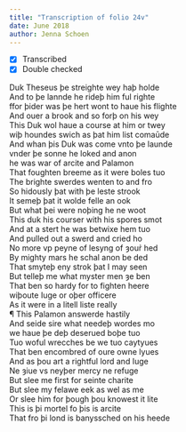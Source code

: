 ```yaml
---
title: "Transcription of folio 24v"
date: June 2018
author: Jenna Schoen
---
```

- [X] Transcribed
- [X] Double checked

Duk Theseus þe streighte wey haþ holde  
And to þe lannde he rideþ him ful righte  
ffor þider was þe hert wont to haue his flighte  
And ouer a brook and so forþ on his wey  
This Duk wol haue a course at him or twey  
wiþ houndes swich as þat him list comaūde  
And whan þis Duk was come vnto þe launde  
vnder þe sonne he loked and anon  
he was war of arcite and Palamon  
That foughten breeme as it were boles tuo  
The brighte swerdes wenten to and fro  
So hidously þat with þe leste strook  
It semeþ þat it wolde felle an ook  
But what þei were noþing he ne woot  
This duk his courser with his spores smot  
And at a stert he was betwixe hem tuo  
And pulled out a swerd and cried ho  
No more vp peyne of lesyng of ȝour̉ hed  
By mighty mars he schal anon be ded  
That smyteþ eny strok þat I may seen  
But telleþ me what myster men ȝe ben  
That ben so hardy for to fighten heere  
wiþoute Iuge or oþer officere  
As it were in a litell liste really  
¶ This Palamon answerde hastily  
And seide sire what needeþ wordes mo  
we haue þe deþ deserued boþe tuo  
Tuo woful wrecches be we tuo caytyues  
That ben encombred of oure owne lyues  
And as þou art a rightful lord and Iuge  
Ne ȝiue vs neyþer mercy ne refuge  
But slee me first for seinte charite  
But slee my felawe eek as wel as me  
Or slee him for þough þou knowest it lite  
This is þi mortel fo þis is arcite  
That fro þi lond is banyssched on his heede  
